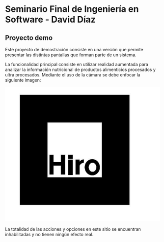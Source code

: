 # Seminario Final de Ingeniería en Software - David Díaz

## Proyecto demo

Este proyecto de demostración consiste en una versión que permite presentar las distintas pantallas que forman parte de un sistema.

La funcionalidad principal consiste en utilizar realidad aumentada para analizar la información nutricional de productos alimenticios procesados y ultra procesados. Mediante el uso de la cámara se debe enfocar la siguiente imagen:

![Codigo AR](https://github.com/davidadiaz11/seminario-final/blob/master/images/codigo.jpg)

La totalidad de las acciones y opciones en este sitio se encuentran inhabilitadas y no tienen ningún efecto real.